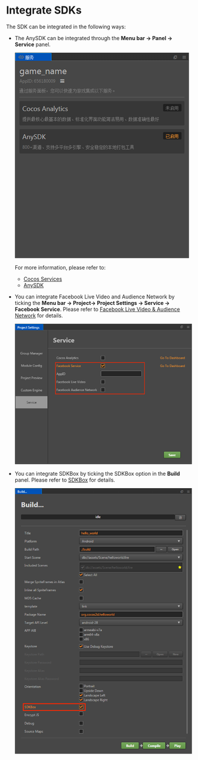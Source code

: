 # Integrate SDKs

The SDK can be integrated in the following ways:

- The AnySDK can be integrated through the **Menu bar -> Panel -> Service** panel.

  ![](cocos-services/cocos_services.png)
  
  For more information, please refer to:
    - [Cocos Services](sdk/cocos-services.md)
    - [AnySDK](sdk/anysdk.md)

- You can integrate Facebook Live Video and Audience Network by ticking the **Menu bar -> Project-> Project Settings -> Service -> Facebook Service**. Please refer to [Facebook Live Video & Audience Network](fb-an-and-live.md) for details.

  ![](fb-an-and-live/facebook.png)

- You can integrate SDKBox by ticking the SDKBox option in the **Build** panel. Please refer to [SDKBox](sdkbox.md) for details.

  ![](sdkbox/sdkbox.png)